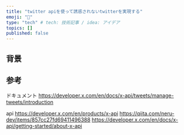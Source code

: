 ```yaml
---
title: "twitter apiを使って誘惑されないtwitterを実現する"
emoji: "🦔"
type: "tech" # tech: 技術記事 / idea: アイデア
topics: []
published: false
---
```


## 背景

## 参考

ドキュメント
[<https://developer.x.com/en/docs/x-api/tweets/manage-tweets/introduction>](https://zenn.dev/nyancat/articles/20230803-twitter-api-oauth2-pkce)

api
<https://developer.x.com/en/products/x-api>
<https://qiita.com/neru-dev/items/857cc27fd69411496388>
<https://developer.x.com/en/docs/x-api/getting-started/about-x-api>
